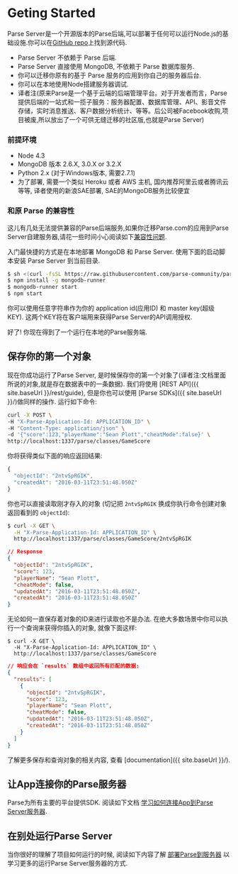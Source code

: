
# Geting Started

Parse Server是一个开源版本的Parse后端,可以部署于任何可以运行Node.js的基础设施.你可以在[GitHub repo](https://github.com/parse-community/parse-server)上找到源代码.

* Parse Server 不依赖于 Parse 后端.
* Parse Server 直接使用 MongoDB, 不依赖于 Parse 数据库服务.
* 你可以迁移你原有的基于 Parse 服务的应用到你自己的服务器后台.
* 你可以在本地使用Node搭建服务器调试.
* 译者注(原来Parse是一个基于云端的后端管理平台。对于开发者而言，Parse提供后端的一站式和一揽子服务：服务器配置、数据库管理、API、影音文件存储，实时消息推送、客户数据分析统计、等等。后公司被Facebook收购,项目被废,所以放出了一个可供无缝迁移的社区版,也就是Parse Server)

### 前提环境

* Node 4.3
* MongoDB 版本 2.6.X, 3.0.X or 3.2.X
* Python 2.x (对于Windows版本, 需要2.7.1)
* 为了部署, 需要一个类似 Heroku 或者 AWS 主机, 国内推荐阿里云或者腾讯云等等, 译者使用的新浪SAE部署, SAE的MongoDB服务比较便宜

### 和原 Parse 的兼容性

这儿有几处无法提供兼容的Parse后端服务,如果你迁移Parse.com的应用到Parse Server自建服务器,请花一些时间小心阅读如下[兼容性问题](#compatibility-with-parsecom).

入门最快捷的方式是在本地部署 MongoDB 和 Parse Server. 使用下面的启动脚本安装 Parse Server 到当前目录.

```bash
$ sh <(curl -fsSL https://raw.githubusercontent.com/parse-community/parse-server/master/bootstrap.sh)
$ npm install -g mongodb-runner
$ mongodb-runner start
$ npm start
```

你可以使用任意字符串作为你的 application id(应用ID) 和 master key(超级KEY). 这两个KEY将在客户端用来获得Parse Server的API调用授权.

好了! 你现在得到了一个运行在本地的Parse服务端.

## 保存你的第一个对象

现在你成功运行了Parse Server, 是时候保存你的第一个对象了(译者注:文档里面所说的对象,就是存在数据表中的一条数据). 我们将使用 [REST API]({{ site.baseUrl }}/rest/guide), 但是你也可以使用 [Parse SDKs]({{ site.baseUrl }}/)做同样的操作. 运行如下命令:

```bash
curl -X POST \
-H "X-Parse-Application-Id: APPLICATION_ID" \
-H "Content-Type: application/json" \
-d '{"score":123,"playerName":"Sean Plott","cheatMode":false}' \
http://localhost:1337/parse/classes/GameScore
```

你将获得类似下面的响应返回结果:

```js
{
  "objectId": "2ntvSpRGIK",
  "createdAt": "2016-03-11T23:51:48.050Z"
}
```

你也可以直接读取刚才存入的对象 (切记把 `2ntvSpRGIK` 换成你执行命令创建对象返回看到的 `objectId`):

```bash
$ curl -X GET \
  -H "X-Parse-Application-Id: APPLICATION_ID" \
  http://localhost:1337/parse/classes/GameScore/2ntvSpRGIK
```

```json
// Response
{
  "objectId": "2ntvSpRGIK",
  "score": 123,
  "playerName": "Sean Plott",
  "cheatMode": false,
  "updatedAt": "2016-03-11T23:51:48.050Z",
  "createdAt": "2016-03-11T23:51:48.050Z"
}
```

无论如何一直保存着对象的ID来进行读取也不是办法. 在绝大多数场景中你可以执行一个查询来获得你插入的对象, 就像下面这样:

```
$ curl -X GET \
  -H "X-Parse-Application-Id: APPLICATION_ID" \
  http://localhost:1337/parse/classes/GameScore
```

```json
// 响应会在 `results` 数组中返回所有匹配的数据:
{
  "results": [
    {
      "objectId": "2ntvSpRGIK",
      "score": 123,
      "playerName": "Sean Plott",
      "cheatMode": false,
      "updatedAt": "2016-03-11T23:51:48.050Z",
      "createdAt": "2016-03-11T23:51:48.050Z"
    }
  ]
}

```

了解更多保存和查询对象的相关内容, 查看 [documentation]({{ site.baseUrl }}/).

## 让App连接你的Parse服务器

Parse为所有主要的平台提供SDK. 阅读如下文档 [学习如何连接App到Parse Server服务器](#using-parse-sdks-with-parse-server).

## 在别处运行Parse Server

当你很好的理解了项目如何运行的时候, 阅读如下内容了解 [部署Parse到服务器](#deploying-parse-server) 以学习更多的运行Parse Server服务器的方式.
